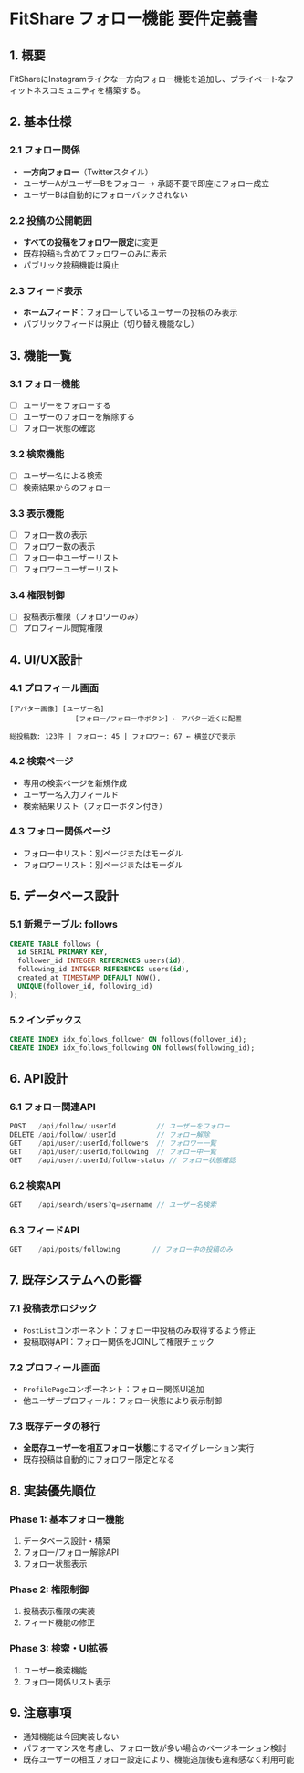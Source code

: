# FitShare フォロー機能 要件定義書

## 1. 概要
FitShareにInstagramライクな一方向フォロー機能を追加し、プライベートなフィットネスコミュニティを構築する。

## 2. 基本仕様

### 2.1 フォロー関係
- **一方向フォロー**（Twitterスタイル）
- ユーザーAがユーザーBをフォロー → 承認不要で即座にフォロー成立
- ユーザーBは自動的にフォローバックされない

### 2.2 投稿の公開範囲
- **すべての投稿をフォロワー限定**に変更
- 既存投稿も含めてフォロワーのみに表示
- パブリック投稿機能は廃止

### 2.3 フィード表示
- **ホームフィード**：フォローしているユーザーの投稿のみ表示
- パブリックフィードは廃止（切り替え機能なし）

## 3. 機能一覧

### 3.1 フォロー機能
- [ ] ユーザーをフォローする
- [ ] ユーザーのフォローを解除する
- [ ] フォロー状態の確認

### 3.2 検索機能
- [ ] ユーザー名による検索
- [ ] 検索結果からのフォロー

### 3.3 表示機能
- [ ] フォロー数の表示
- [ ] フォロワー数の表示
- [ ] フォロー中ユーザーリスト
- [ ] フォロワーユーザーリスト

### 3.4 権限制御
- [ ] 投稿表示権限（フォロワーのみ）
- [ ] プロフィール閲覧権限

## 4. UI/UX設計

### 4.1 プロフィール画面
```
[アバター画像] [ユーザー名]
                [フォロー/フォロー中ボタン] ← アバター近くに配置

総投稿数: 123件 | フォロー: 45 | フォロワー: 67 ← 横並びで表示
```

### 4.2 検索ページ
- 専用の検索ページを新規作成
- ユーザー名入力フィールド
- 検索結果リスト（フォローボタン付き）

### 4.3 フォロー関係ページ
- フォロー中リスト：別ページまたはモーダル
- フォロワーリスト：別ページまたはモーダル

## 5. データベース設計

### 5.1 新規テーブル: follows
```sql
CREATE TABLE follows (
  id SERIAL PRIMARY KEY,
  follower_id INTEGER REFERENCES users(id),
  following_id INTEGER REFERENCES users(id),
  created_at TIMESTAMP DEFAULT NOW(),
  UNIQUE(follower_id, following_id)
);
```

### 5.2 インデックス
```sql
CREATE INDEX idx_follows_follower ON follows(follower_id);
CREATE INDEX idx_follows_following ON follows(following_id);
```

## 6. API設計

### 6.1 フォロー関連API
```javascript
POST   /api/follow/:userId          // ユーザーをフォロー
DELETE /api/follow/:userId          // フォロー解除
GET    /api/user/:userId/followers  // フォロワー一覧
GET    /api/user/:userId/following  // フォロー中一覧
GET    /api/user/:userId/follow-status // フォロー状態確認
```

### 6.2 検索API
```javascript
GET    /api/search/users?q=username // ユーザー名検索
```

### 6.3 フィードAPI
```javascript
GET    /api/posts/following        // フォロー中の投稿のみ
```

## 7. 既存システムへの影響

### 7.1 投稿表示ロジック
- `PostList`コンポーネント：フォロー中投稿のみ取得するよう修正
- 投稿取得API：フォロー関係をJOINして権限チェック

### 7.2 プロフィール画面
- `ProfilePage`コンポーネント：フォロー関係UI追加
- 他ユーザープロフィール：フォロー状態により表示制御

### 7.3 既存データの移行
- **全既存ユーザーを相互フォロー状態**にするマイグレーション実行
- 既存投稿は自動的にフォロワー限定となる

## 8. 実装優先順位

### Phase 1: 基本フォロー機能
1. データベース設計・構築
2. フォロー/フォロー解除API
3. フォロー状態表示

### Phase 2: 権限制御
1. 投稿表示権限の実装
2. フィード機能の修正

### Phase 3: 検索・UI拡張
1. ユーザー検索機能
2. フォロー関係リスト表示

## 9. 注意事項
- 通知機能は今回実装しない
- パフォーマンスを考慮し、フォロー数が多い場合のページネーション検討
- 既存ユーザーの相互フォロー設定により、機能追加後も違和感なく利用可能